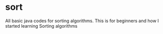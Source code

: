 # sort
All basic java codes for sorting algorithms. This is for beginners and how I started learning Sorting algorithms
